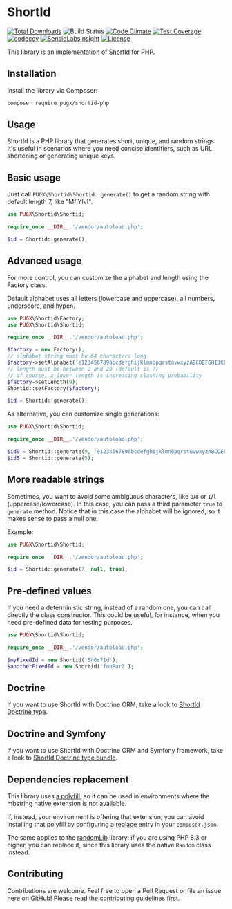 # ShortId

[![Total Downloads](https://poser.pugx.org/pugx/shortid-php/downloads.png)](https://packagist.org/packages/pugx/shortid-php)
![Build Status](https://github.com/PUGX/shortid-php/workflows/build/badge.svg)
[![Code Climate](https://codeclimate.com/github/PUGX/shortid-php/badges/gpa.svg)](https://codeclimate.com/github/PUGX/shortid-php)
[![Test Coverage](https://codeclimate.com/github/PUGX/shortid-php/badges/coverage.svg)](https://codeclimate.com/github/PUGX/shortid-php/coverage)
[![codecov](https://codecov.io/gh/PUGX/shortid-php/branch/master/graph/badge.svg?token=3sX6ShXgZp)](https://codecov.io/gh/PUGX/shortid-php)
[![SensioLabsInsight](https://insight.sensiolabs.com/projects/058a0905-b889-49a4-9752-766787fcaeae/mini.png)](https://insight.sensiolabs.com/projects/058a0905-b889-49a4-9752-766787fcaeae)
[![License](https://poser.pugx.org/pugx/shortid-php/license.svg)](https://packagist.org/packages/pugx/shortid-php)

This library is an implementation of [ShortId][1] for PHP.

## Installation

Install the library via Composer:

```bash
composer require pugx/shortid-php
```

## Usage

ShortId is a PHP library that generates short, unique, and random strings. It's useful in scenarios
where you need concise identifiers, such as URL shortening or generating unique keys.

## Basic usage

Just call `PUGX\Shortid\Shortid::generate()` to get a random string with default length 7, like "MfiYIvI".

``` php
use PUGX\Shortid\Shortid;

require_once __DIR__.'/vendor/autoload.php';

$id = Shortid::generate();

```

## Advanced usage

For more control, you can customize the alphabet and length using the Factory class.

Default alphabet uses all letters (lowercase and uppercase), all numbers, underscore, and hypen.

``` php
use PUGX\Shortid\Factory;
use PUGX\Shortid\Shortid;

require_once __DIR__.'/vendor/autoload.php';

$factory = new Factory();
// alphabet string must be 64 characters long
$factory->setAlphabet('é123456789àbcdefghìjklmnòpqrstùvwxyzABCDEFGHIJKLMNOPQRSTUVWX.!@|');
// length must be between 2 and 20 (default is 7)
// of course, a lower length is increasing clashing probability
$factory->setLength(9);
Shortid::setFactory($factory);

$id = Shortid::generate();
```

As alternative, you can customize single generations:

``` php
use PUGX\Shortid\Shortid;

require_once __DIR__.'/vendor/autoload.php';

$id9 = Shortid::generate(9, 'é123456789àbcdefghìjklmnòpqrstùvwxyzABCDEFGHIJKLMNOPQRSTUVWX.!@|');
$id5 = Shortid::generate(5);

```

## More readable strings

Sometimes, you want to avoid some ambiguous characters, like `B`/`8` or `I`/`l` (uppercase/lowercase).
In this case, you can pass a third parameter `true` to `generate` method. Notice that in this case the alphabet
will be ignored, so it makes sense to pass a null one.

Example:

``` php
use PUGX\Shortid\Shortid;

require_once __DIR__.'/vendor/autoload.php';

$id = Shortid::generate(7, null, true);
``` 

## Pre-defined values

If you need a deterministic string, instead of a random one, you can call directly the class constructor.
This could be useful, for instance, when you need pre-defined data for testing purposes.

``` php
use PUGX\Shortid\Shortid;

require_once __DIR__.'/vendor/autoload.php';

$myFixedId = new Shortid('5h0r71d');
$anotherFixedId = new Shortid('fooBarZ');

```

## Doctrine

If you want to use ShortId with Doctrine ORM, take a look to [ShortId Doctrine type][2].


## Doctrine and Symfony

If you want to use ShortId with Doctrine ORM and Symfony framework, take a look to
[ShortId Doctrine type bundle][3].


## Dependencies replacement

This library uses [a polyfill][4], so it can be used in environments where the mbstring
native extension is not available.

If, instead, your environment is offering that extension, you can avoid installing
that polyfill by configuring a [replace][5] entry in your `composer.json`.

The same applies to the [randomLib][6] library: if you are using PHP 8.3 or higher, 
you can replace it, since this library uses the native `Random` class instead.

## Contributing

Contributions are welcome. Feel free to open a Pull Request or file an issue here on GitHub!
Please read the [contributing guidelines][7] first.

[1]: https://github.com/dylang/shortid
[2]: https://github.com/PUGX/shortid-doctrine
[3]: https://github.com/PUGX/shortid-doctrine-bundle
[4]: https://github.com/symfony/polyfill-mbstring
[5]: https://getcomposer.org/doc/04-schema.md#replace
[6]: https://packagist.org/packages/paragonie/random-lib
[7]: CONTRIBUTING.md

